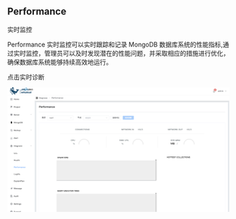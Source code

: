 ## Performance

实时监控

Performance 实时监控可以实时跟踪和记录 MongoDB 数据库系统的性能指标,通过实时监控，管理员可以及时发现潜在的性能问题，并采取相应的措施进行优化，确保数据库系统能够持续高效地运行。

点击实时诊断 

![1](../../../../images/whalealPlatformImages/Performance.png)